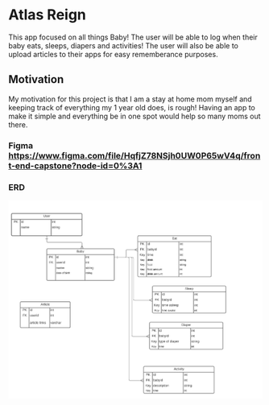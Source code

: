 # Atlas Reign
This app focused on all things Baby! The user will be able to log when their baby eats, sleeps, diapers and activities! The user will also be able to upload articles to their apps for easy rememberance purposes.  

## Motivation
My motivation for this project is that I am a stay at home mom myself and keeping track of everything my 1 year old does, is rough! Having an app to make it simple and everything be in one spot would help so many moms out there. 

### Figma https://www.figma.com/file/HqfjZ78NSjh0UW0P65wV4q/front-end-capstone?node-id=0%3A1
### ERD
![](2020-12-02%2019_50_14-pinntrest_%20Lucidchart.png)
